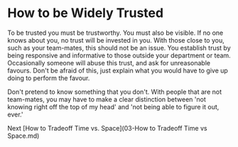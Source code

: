 # How to be Widely Trusted

To be trusted you must be trustworthy. You must also be visible. If no one knows about you, no trust will be invested in you. With those close to you, such as your team-mates, this should not be an issue. You establish trust by being responsive and informative to those outside your department or team. Occasionally someone will abuse this trust, and ask for unreasonable favours. Don't be afraid of this, just explain what you would have to give up doing to perform the favour.

Don't pretend to know something that you don't. With people that are not team-mates, you may have to make a clear distinction between 'not knowing right off the top of my head' and 'not being able to figure it out, ever.'

Next [How to Tradeoff Time vs. Space](03-How to Tradeoff Time vs Space.md)
